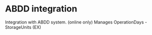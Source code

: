 # ABDD integration

Integration with ABDD system. (online only)
Manages OperationDays - StorageUnits (EX)